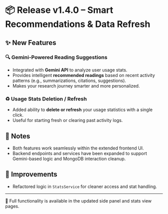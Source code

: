 # 📦 Release v1.4.0 – Smart Recommendations & Data Refresh

## ✨ New Features

### 🔍 Gemini-Powered Reading Suggestions
- Integrated with **Gemini API** to analyze user usage stats.
- Provides intelligent **recommended readings** based on recent activity patterns (e.g., summarizations, citations, suggestions).
- Makes your research journey smarter and more personalized.

### ♻️ Usage Stats Deletion / Refresh
- Added ability to **delete or refresh** your usage statistics with a single click.
- Useful for starting fresh or clearing past activity logs.

## 🧪 Notes
- Both features work seamlessly within the extended frontend UI.
- Backend endpoints and services have been expanded to support Gemini-based logic and MongoDB interaction cleanup.

## 🚀 Improvements
- Refactored logic in `StatsService` for cleaner access and stat handling.

---
🔧 Full functionality is available in the updated side panel and stats view pages.
